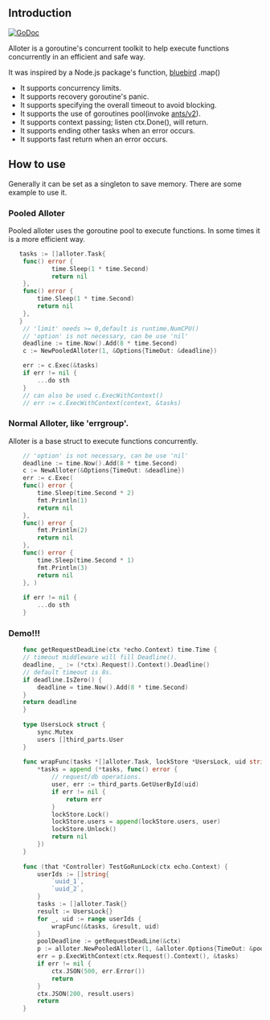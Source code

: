 ## Introduction

[![GoDoc](https://godoc.org/github.com/ITcathyh/alloter?status.svg)](https://godoc.org/github.com/guoquanwei/alloter)

Alloter is a goroutine's concurrent toolkit to help execute functions concurrently in an efficient and safe way.

It was inspired by a Node.js package's function, [bluebird](https://npmjs.com/package/bluebird) .map()

* It supports concurrency limits.
* It supports recovery goroutine's panic.
* It supports specifying the overall timeout to avoid blocking.
* It supports the use of goroutines pool(invoke [ants/v2](https://github.com/panjf2000/ants)).
* It supports context passing; listen ctx.Done(), will return.
* It supports ending other tasks when an error occurs.
* It supports fast return when an error occurs.

## How to use

Generally it can be set as a singleton to save memory. There are some example to use it.

### Pooled Alloter

Pooled alloter uses the goroutine pool to execute functions. In some times it is a more efficient way.

```go
   tasks := []alloter.Task{
	func() error {
    	    time.Sleep(1 * time.Second)
    	    return nil
	}, 
	func() error {
	    time.Sleep(1 * time.Second)
	    return nil
	},
   }
    // 'limit' needs >= 0,default is runtime.NumCPU()
    // 'option' is not necessary, can be use 'nil'
    deadline := time.Now().Add(8 * time.Second)
    c := NewPooledAlloter(1, &Options{TimeOut: &deadline})

    err := c.Exec(&tasks)
    if err != nil {
        ...do sth
    }
    // can also be used c.ExecWithContext()
    // err := c.ExecWithContext(context, &tasks) 
```

### Normal Alloter, like 'errgroup'.
Alloter is a base struct to execute functions concurrently.
```go
    // 'option' is not necessary, can be use 'nil'
    deadline := time.Now().Add(8 * time.Second)
    c := NewAlloter(&Options{TimeOut: &deadline})
    err := c.Exec(
	func() error {
		time.Sleep(time.Second * 2)
		fmt.Println(1)
		return nil
	},
	func() error {
		fmt.Println(2)
		return nil
	},
	func() error {
		time.Sleep(time.Second * 1)
		fmt.Println(3)
		return nil
	}, )
	
	if err != nil {
		...do sth
	}

```
### Demo!!!
```go
    func getRequestDeadLine(ctx *echo.Context) time.Time {
    // timeout middleware will fill Deadline().
	deadline, _ := (*ctx).Request().Context().Deadline()
	// default timeout is 8s.
	if deadline.IsZero() {
	    deadline = time.Now().Add(8 * time.Second)
	}
	return deadline
    }
    
    type UsersLock struct {
        sync.Mutex
        users []third_parts.User
    }
    
    func wrapFunc(tasks *[]alloter.Task, lockStore *UsersLock, uid string) {
        *tasks = append (*tasks, func() error {
            // request/db operations.
            user, err := third_parts.GetUserById(uid)
            if err != nil {
                return err
            }
            lockStore.Lock()
            lockStore.users = append(lockStore.users, user)
            lockStore.Unlock()
            return nil
        })
    }
    
    func (that *Controller) TestGoRunLock(ctx echo.Context) {
        userIds := []string{
            `uuid_1`,
            `uuid_2`,
        }
        tasks := []alloter.Task{}
        result := UsersLock{}
        for _, uid := range userIds {
            wrapFunc(&tasks, &result, uid)
        }
        poolDeadline := getRequestDeadLine(&ctx)
        p := alloter.NewPooledAlloter(1, &alloter.Options{TimeOut: &poolDeadline})
        err = p.ExecWithContext(ctx.Request().Context(), &tasks)
        if err != nil {
            ctx.JSON(500, err.Error())
            return
        }
        ctx.JSON(200, result.users)
        return
    }

```